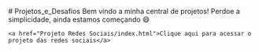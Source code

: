 <!DOCTYPE html>
<html lang="en">
<head>
    <meta charset="UTF-8">
    <meta name="viewport" content="width=device-width, initial-scale=1.0">
    <title>Document</title>
</head>
<body>
    <p>
     # Projetos_e_Desafios
     Bem vindo a minha central de projetos!
     Perdoe a simplicidade, ainda estamos começando 😄
    </p>

    <a href="Projeto Redes Sociais/index.html">Clique aqui para acessar o projeto das redes sociais</a>   
</body>
</html>



